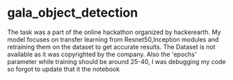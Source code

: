 # gala_object_detection
The task was a part of the online hackathon organized by hackerearth. My model focuses on transfer learning from Resnet50,Inception modules and retraining them on the dataset to get accurate results.
The Dataset is not available as it was copyrighted by the company.
Also the 'epochs' parameter while training should be around 25-40, I was debugging my code so forgot to update that it the notebook
